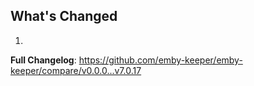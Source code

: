 ## What's Changed

1.

**Full Changelog**: https://github.com/emby-keeper/emby-keeper/compare/v0.0.0...v7.0.17
